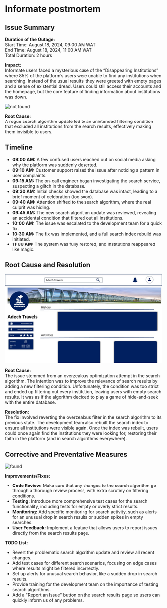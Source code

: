 # Informate postmortem


## Issue Summary

**Duration of the Outage:**  
Start Time: August 18, 2024, 09:00 AM WAT  
End Time: August 18, 2024, 11:00 AM WAT  
Total Duration: 2 hours

**Impact:**  
Informate users faced a mysterious case of the “Disappearing Institutions” where 85% of the platform’s users were unable to find any institutions when searching. Instead of the usual results, they were greeted with empty pages and a sense of existential dread. Users could still access their accounts and the homepage, but the core feature of finding information about institutions was down. 

![not found](https://github.com/user-attachments/assets/8078894c-fa17-4107-ad03-b6ba8c4715a9)


**Root Cause:**  
A rogue search algorithm update led to an unintended filtering condition that excluded all institutions from the search results, effectively making them invisible to users.

## Timeline

- **09:00 AM:** A few confused users reached out on social media asking why the platform was suddenly deserted.
- **09:10 AM:** Customer support raised the issue after noticing a pattern in user complaints.
- **09:15 AM:** The on-call engineer began investigating the search service, suspecting a glitch in the database.
- **09:30 AM:** Initial checks showed the database was intact, leading to a brief moment of celebration (too soon).
- **09:40 AM:** Attention shifted to the search algorithm, where the real culprit was hiding.
- **09:45 AM:** The new search algorithm update was reviewed, revealing an accidental condition that filtered out all institutions.
- **10:00 AM:** The issue was escalated to the development team for a quick fix.
- **10:30 AM:** The fix was implemented, and a full search index rebuild was initiated.
- **11:00 AM:** The system was fully restored, and institutions reappeared like magic.

## Root Cause and Resolution

![Informate incident resolved](found.jpg)

**Root Cause:**  
The issue stemmed from an overzealous optimization attempt in the search algorithm. The intention was to improve the relevance of search results by adding a new filtering condition. Unfortunately, the condition was too strict and ended up filtering out every institution, leaving users with empty search results. It was as if the algorithm decided to play a game of hide-and-seek with the entire database.

**Resolution:**  
The fix involved reverting the overzealous filter in the search algorithm to its previous state. The development team also rebuilt the search index to ensure all institutions were visible again. Once the index was rebuilt, users could once again find the institutions they were looking for, restoring their faith in the platform (and in search algorithms everywhere).

## Corrective and Preventative Measures
![found](https://github.com/user-attachments/assets/a465cd7b-86a1-4764-93a2-070a51b3f7e8)

**Improvements/Fixes:**  
- **Code Review:** Make sure that any changes to the search algorithm go through a thorough review process, with extra scrutiny on filtering conditions.
- **Testing:** Introduce more comprehensive test cases for the search functionality, including tests for empty or overly strict results.
- **Monitoring:** Add specific monitoring for search activity, such as alerts for an unusual drop in search results or sudden spikes in empty searches.
- **User Feedback:** Implement a feature that allows users to report issues directly from the search results page.

**TODO List:**  
- Revert the problematic search algorithm update and review all recent changes.
- Add test cases for different search scenarios, focusing on edge cases where results might be filtered incorrectly.
- Set up alerts for unusual search behavior, like a sudden drop in search results.
- Provide training for the development team on the importance of testing search algorithms.
- Add a "Report an Issue" button on the search results page so users can quickly inform us of any problems.
